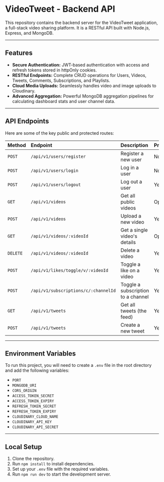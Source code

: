 # VideoTweet - Backend API

This repository contains the backend server for the VideoTweet application, a full-stack video sharing platform. It is a RESTful API built with Node.js, Express, and MongoDB.

---

## Features

-   **Secure Authentication:** JWT-based authentication with access and refresh tokens stored in httpOnly cookies.
-   **RESTful Endpoints:** Complete CRUD operations for Users, Videos, Tweets, Comments, Subscriptions, and Playlists.
-   **Cloud Media Uploads:** Seamlessly handles video and image uploads to Cloudinary.
-   **Advanced Aggregation:** Powerful MongoDB aggregation pipelines for calculating dashboard stats and user channel data.

---

## API Endpoints

Here are some of the key public and protected routes:

| Method | Endpoint                             | Description                       | Protected |
| :----- | :----------------------------------- | :-------------------------------- | :-------- |
| `POST` | `/api/v1/users/register`             | Register a new user               | No        |
| `POST` | `/api/v1/users/login`                | Log in a user                     | No        |
| `POST` | `/api/v1/users/logout`               | Log out a user                    | Yes       |
| `GET`  | `/api/v1/videos`                     | Get all public videos             | Optional  |
| `POST` | `/api/v1/videos`                     | Upload a new video                | Yes       |
| `GET`  | `/api/v1/videos/:videoId`            | Get a single video's details      | Optional  |
| `DELETE`| `/api/v1/videos/:videoId`            | Delete a video                    | Yes       |
| `POST` | `/api/v1/likes/toggle/v/:videoId`    | Toggle a like on a video          | Yes       |
| `POST` | `/api/v1/subscriptions/c/:channelId` | Toggle a subscription to a channel | Yes       |
| `GET`  | `/api/v1/tweets`                     | Get all tweets (the feed)         | Yes       |
| `POST` | `/api/v1/tweets`                     | Create a new tweet                | Yes       |

---

## Environment Variables

To run this project, you will need to create a `.env` file in the root directory and add the following variables:

-   `PORT`
-   `MONGODB_URI`
-   `CORS_ORIGIN`
-   `ACCESS_TOKEN_SECRET`
-   `ACCESS_TOKEN_EXPIRY`
-   `REFRESH_TOKEN_SECRET`
-   `REFRESH_TOKEN_EXPIRY`
-   `CLOUDINARY_CLOUD_NAME`
-   `CLOUDINARY_API_KEY`
-   `CLOUDINARY_API_SECRET`

---

## Local Setup

1.  Clone the repository.
2.  Run `npm install` to install dependencies.
3.  Set up your `.env` file with the required variables.
4.  Run `npm run dev` to start the development server.
